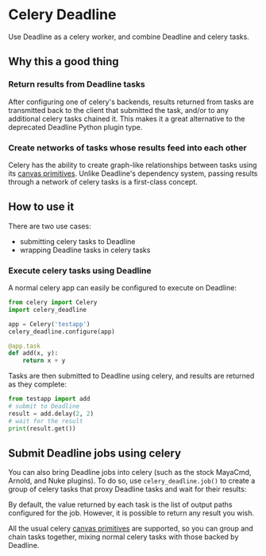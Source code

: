 
# Celery Deadline

Use Deadline as a celery worker, and combine Deadline and celery tasks.

## Why this a good thing

### Return results from Deadline tasks

After configuring one of celery's backends, results returned from tasks are transmitted back to the client that submitted the task, and/or to any additional celery tasks chained it.
This makes it a great alternative to the deprecated Deadline Python plugin type.

### Create networks of tasks whose results feed into each other

Celery has the ability to create graph-like relationships between tasks using its [canvas
primitives](http://docs.celeryproject.org/en/latest/userguide/canvas.html#the-primitives).
Unlike Deadline's dependency system, passing results through a network of celery tasks is a first-class concept.


## How to use it

There are two use cases:  
- submitting celery tasks to Deadline
- wrapping Deadline tasks in celery tasks
  
### Execute celery tasks using Deadline

A normal celery app can easily be configured to execute on Deadline:

```python
from celery import Celery
import celery_deadline

app = Celery('testapp')
celery_deadline.configure(app)

@app.task
def add(x, y):
    return x + y
```

Tasks are then submitted to Deadline using celery, and results are returned as they complete:

```python
from testapp import add
# submit to Deadline
result = add.delay(2, 2)
# wait for the result
print(result.get())
```

## Submit Deadline jobs using celery

You can also bring Deadline jobs into celery (such as the stock MayaCmd, Arnold, and Nuke plugins).
To do so, use `celery_deadline.job()` to create a group of celery tasks that proxy
Deadline tasks and wait for their results:


By default, the value returned by each task is the list of output paths configured for the job.
However, it is possible to return any result you wish.


All the usual celery [canvas primitives](http://docs.celeryproject.org/en/latest/userguide/canvas.html)
are supported, so you can group and chain tasks together, mixing normal celery tasks with those
backed by Deadline.